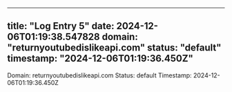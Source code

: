
---
title: "Log Entry 5"
date: 2024-12-06T01:19:38.547828
domain: "returnyoutubedislikeapi.com"
status: "default"
timestamp: "2024-12-06T01:19:36.450Z"
---

Domain: returnyoutubedislikeapi.com
Status: default
Timestamp: 2024-12-06T01:19:36.450Z
